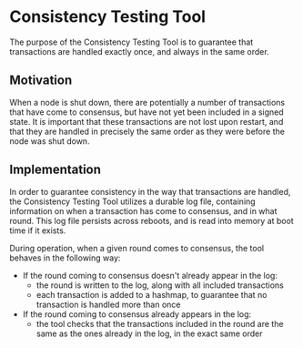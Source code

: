 # Consistency Testing Tool

The purpose of the Consistency Testing Tool is to guarantee that transactions are handled exactly
once, and always in the same order.

## Motivation

When a node is shut down, there are potentially a number of transactions that have come to
consensus, but have not yet been included in a signed state. It is important that these transactions
are not lost upon restart, and that they are handled in precisely the same order as they were before
the node was shut down.

## Implementation

In order to guarantee consistency in the way that transactions are handled, the Consistency Testing
Tool utilizes a durable log file, containing information on when a transaction has come to
consensus, and in what round. This log file persists across reboots, and is read into memory at boot
time if it exists.

During operation, when a given round comes to consensus, the tool behaves in the following way:

-   If the round coming to consensus doesn't already appear in the log:
    -   the round is written to the log, along with all included transactions
    -   each transaction is added to a hashmap, to guarantee that no transaction is handled more
        than once
-   If the round coming to consensus already appears in the log:
    -   the tool checks that the transactions included in the round are the same as the ones already
        in the log, in the exact same order
